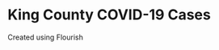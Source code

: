 # King County COVID-19 Cases
Created using Flourish

<div class="flourish-embed flourish-chart" data-src="visualisation/11663011"><script src="https://public.flourish.studio/resources/embed.js"></script></div>
